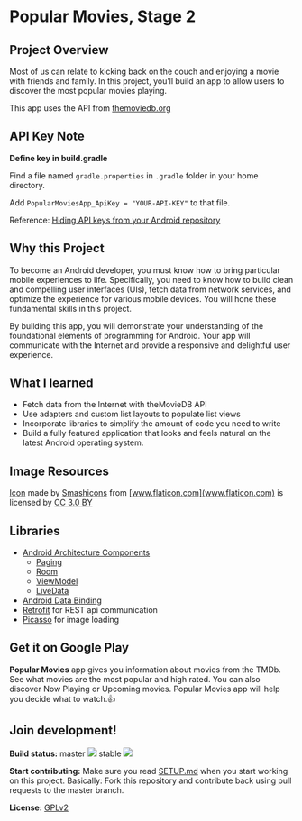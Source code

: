 # Popular Movies, Stage 2

## Project Overview
Most of us can relate to kicking back on the couch and enjoying
a movie with friends and family. In this project, you’ll build an app
to allow users to discover the most popular movies playing.

This app uses the API from [themoviedb.org](https://www.themoviedb.org/)

## API Key Note
**Define key in build.gradle**

Find a file named `gradle.properties` in `.gradle` folder in your home directory.

Add `PopularMoviesApp_ApiKey = "YOUR-API-KEY"` to that file.

Reference: [Hiding API keys from your Android repository](https://medium.com/code-better/hiding-api-keys-from-your-android-repository-b23f5598b906)

## Why this Project

To become an Android developer, you must know how to bring particular 
mobile experiences to life. Specifically, you need to know how to build 
clean and compelling user interfaces (UIs), fetch data from network services, 
and optimize the experience for various mobile devices. You will hone these 
fundamental skills in this project.

By building this app, you will demonstrate your understanding of the 
foundational elements of programming for Android. Your app will communicate with 
the Internet and provide a responsive and delightful user experience.

## What I learned
- Fetch data from the Internet with theMovieDB API
- Use adapters and custom list layouts to populate list views
- Incorporate libraries to simplify the amount of code you need to write
- Build a fully featured application that looks and feels natural on the latest Android operating system.


## Image Resources
[Icon](https://www.flaticon.com/free-icon/film_148716)
made by [Smashicons](https://www.flaticon.com/authors/smashicons) from [www.flaticon.com](www.flaticon.com) is licensed by
[CC 3.0 BY](http://creativecommons.org/licenses/by/3.0/)

## Libraries
- [Android Architecture Components](https://developer.android.com/topic/libraries/architecture/) 
    * [Paging](https://developer.android.com/topic/libraries/architecture/paging/) 
    * [Room](https://developer.android.com/topic/libraries/architecture/room)
    * [ViewModel](https://developer.android.com/topic/libraries/architecture/viewmodel)
    * [LiveData](https://developer.android.com/topic/libraries/architecture/livedata)
- [Android Data Binding](https://developer.android.com/topic/libraries/data-binding/)
- [Retrofit](http://square.github.io/retrofit/) for REST api communication
- [Picasso](http://square.github.io/picasso/) for image loading



## Get it on Google Play
**Popular Movies** app gives you information about movies from the TMDb. See what movies are the most popular and high rated. You can also discover Now Playing or Upcoming movies. Popular Movies app will help you decide what to watch.👍

## Join development!

**Build status:** master ![](https://api.travis-ci.org/owncloud/android.svg?branch=master) stable ![](https://api.travis-ci.org/owncloud/android.svg?branch=stable)

**Start contributing:** Make sure you read [SETUP.md](https://github.com/owncloud/android/blob/master/SETUP.md) when you start working on this project. Basically: Fork this repository and contribute back using pull requests to the master branch.

**License:** [GPLv2](https://github.com/josefdeutsch/udacityappmaterial/blob/master/LICENSE.txt)
